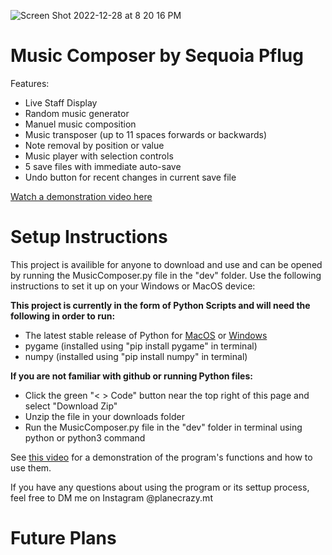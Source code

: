 ![Screen Shot 2022-12-28 at 8 20 16 PM](https://user-images.githubusercontent.com/48298639/209899047-bf375b38-fde8-4a87-b138-33679d145f44.png)

# Music Composer by Sequoia Pflug

Features:
-	Live Staff Display
-	Random music generator
-	Manuel music composition
-	Music transposer (up to 11 spaces forwards or backwards)
-	Note removal by position or value
-	Music player with selection controls
-	5 save files with immediate auto-save
-	Undo button for recent changes in current save file

[Watch a demonstration video here](https://youtu.be/-hTbvwLepy8)


# Setup Instructions

This project is availible for anyone to download and use and can be opened by running the MusicComposer.py file in the "dev" folder. Use the following instructions to set it up on your Windows or MacOS device:

**This project is currently in the form of Python Scripts and will need the following in order to run:**
- The latest stable release of Python for [MacOS](https://www.python.org/downloads/macos/) or [Windows](https://www.python.org/downloads/windows/)
- pygame (installed using "pip install pygame" in terminal)
- numpy (installed using "pip install numpy" in terminal)

**If you are not familiar with github or running Python files:**
- Click the green "< > Code" button near the top right of this page and select "Download Zip"
- Unzip the file in your downloads folder 
- Run the MusicComposer.py file in the "dev" folder in terminal using python or python3 command 

See [this video](https://youtu.be/-hTbvwLepy8) for a demonstration of the program's functions and how to use them.

If you have any questions about using the program or its settup process, feel free to DM me on Instagram @planecrazy.mt


# Future Plans
